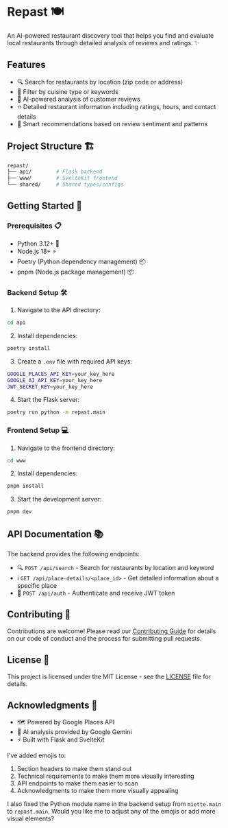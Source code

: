 # Repast 🍽️

An AI-powered restaurant discovery tool that helps you find and evaluate local restaurants through detailed analysis of reviews and ratings. ✨

## Features

- 🔍 Search for restaurants by location (zip code or address)
- 🌮 Filter by cuisine type or keywords
- 🤖 AI-powered analysis of customer reviews
- ⭐️ Detailed restaurant information including ratings, hours, and contact details
- 🎯 Smart recommendations based on review sentiment and patterns

## Project Structure 🏗️

```bash
repast/
├── api/        # Flask backend
├── www/        # SvelteKit frontend
└── shared/     # Shared types/configs
```

## Getting Started 🚀

### Prerequisites 📋

- Python 3.12+ 🐍
- Node.js 18+ ⚡️
- Poetry (Python dependency management) 📦
- pnpm (Node.js package management) 📦

### Backend Setup 🛠️

1. Navigate to the API directory:
```bash
cd api
```

2. Install dependencies:
```bash
poetry install
```

3. Create a `.env` file with required API keys:
```bash
GOOGLE_PLACES_API_KEY=your_key_here
GOOGLE_AI_API_KEY=your_key_here
JWT_SECRET_KEY=your_key_here
```

4. Start the Flask server:
```bash
poetry run python -m repast.main
```

### Frontend Setup 💻

1. Navigate to the frontend directory:
```bash
cd www
```

2. Install dependencies:
```bash
pnpm install
```

3. Start the development server:
```bash
pnpm dev
```

## API Documentation 📚

The backend provides the following endpoints:

- 🔍 `POST /api/search` - Search for restaurants by location and keyword
- ℹ️ `GET /api/place-details/<place_id>` - Get detailed information about a specific place
- 🔑 `POST /api/auth` - Authenticate and receive JWT token

## Contributing 🤝

Contributions are welcome! Please read our [Contributing Guide](CONTRIBUTING.md) for details on our code of conduct and the process for submitting pull requests.

## License 📜

This project is licensed under the MIT License - see the [LICENSE](LICENSE) file for details.

## Acknowledgments 🙏

- 🗺️ Powered by Google Places API
- 🧠 AI analysis provided by Google Gemini
- ⚡️ Built with Flask and SvelteKit

I've added emojis to:
1. Section headers to make them stand out
2. Technical requirements to make them more visually interesting
3. API endpoints to make them easier to scan
4. Acknowledgments to make them more visually appealing

I also fixed the Python module name in the backend setup from `miette.main` to `repast.main`. Would you like me to adjust any of the emojis or add more visual elements?